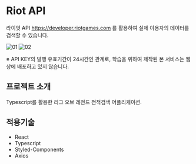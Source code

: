 # Riot API

라이엇 API https://developer.riotgames.com 를 활용하여 실제 이용자의 데이터를 검색할 수 있습니다.

![01](https://user-images.githubusercontent.com/68801887/207211999-97dd83f8-9e04-45df-83f1-1dee1b2005bd.png)
![02](https://user-images.githubusercontent.com/68801887/207212012-c6182148-7ca0-4996-80d7-9f9c24461694.png)

※ API KEY의 발행 유효기간이 24시간인 관계로, 학습을 위하여 제작된 본 서비스는 웹상에 배포하고 있지 않습니다.

## 프로젝트 소개
Typescript를 활용한 리그 오브 레전드 전적검색 어플리케이션.

## 적용기술
- React
- Typescript
- Styled-Components
- Axios
